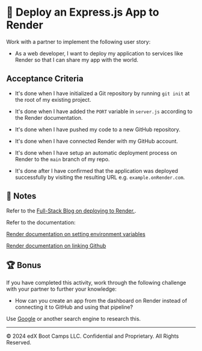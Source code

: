 # 📖 Deploy an Express.js App to Render

Work with a partner to implement the following user story:

* As a web developer, I want to deploy my application to services like Render so that I can share my app with the world.

## Acceptance Criteria

* It's done when I have initialized a Git repository by running `git init` at the root of my existing project.

* It's done when I have added the `PORT` variable in `server.js` according to the Render documentation.

* It's done when I have pushed my code to a new GitHub repository.

* It's done when I have connected Render with my GitHub account.

* It's done when I have setup an automatic deployment process on Render to the `main` branch of my repo.

* It's done after I have confirmed that the application was deployed successfully by visiting the resulting URL e.g. `example.onRender.com`.

## 📝 Notes

Refer to the [Full-Stack Blog on deploying to Render.](https://coding-boot-camp.github.io/full-stack/render/render-deployment-guide).

Refer to the documentation:

[Render documentation on setting environment variables](https://docs.render.com/configure-environment-variables)

[Render documentation on linking Github](https://docs.render.com/github)

## 🏆 Bonus

If you have completed this activity, work through the following challenge with your partner to further your knowledge:

* How can you create an app from the dashboard on Render instead of connecting it to GitHub and using that pipeline?

Use [Google](https://www.google.com) or another search engine to research this.

---
© 2024 edX Boot Camps LLC. Confidential and Proprietary. All Rights Reserved.
